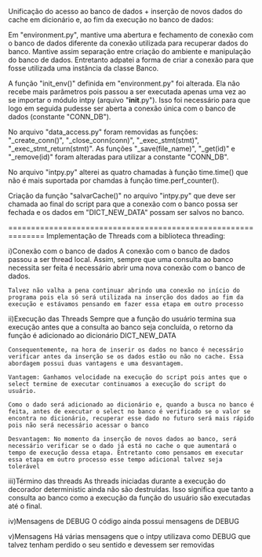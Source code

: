 Unificação do acesso ao banco de dados + inserção de novos dados do cache em dicionário e, ao fim da execução no banco de dados:

Em "environment.py", mantive uma abertura e fechamento de conexão com o banco de dados diferente da conexão utilizada para recuperar dados do banco. Mantive assim separação entre criação do ambiente e manipulação do banco de dados. Entretanto adpatei a forma de criar a conexão para que fosse utilizada uma instância da classe Banco.

A função "init_env()" definida em "environment.py" foi alterada. Ela não recebe mais parâmetros pois passou a ser executada apenas uma vez ao se importar o módulo intpy (arquivo "__init__.py"). Isso foi necessário para que logo em seguida pudesse ser aberta a conexão única com o banco de dados (constante "CONN_DB").

No arquivo "data_access.py" foram removidas as funções: "_create_conn()", "_close_conn(conn)", "_exec_stmt(stmt)", "_exec_stmt_return(stmt)". As funções "_save(file_name)", "_get(id)" e "_remove(id)" foram alteradas para utilizar a constante "CONN_DB".

No arquivo "intpy.py" alterei as quatro chamadas à função time.time() que não é mais suportada por chamdas à função time.perf_counter().

Criação da função "salvarCache()" no arquivo "intpy.py" que deve ser chamada ao final do script para que a conexão com o banco possa ser fechada e os dados em "DICT_NEW_DATA" possam ser salvos no banco.

==============================================================
Implementação de Threads com a biblioteca threading:

i)Conexão com o banco de dados
    A conexão com o banco de dados passou a ser thread local. Assim, sempre que uma consulta ao banco necessita ser feita é necessário abrir uma nova conexão com o banco de dados.

    Talvez não valha a pena continuar abrindo uma conexão no início do programa pois ela só será utilizada na inserção dos dados ao fim da execução e estávamos pensando em fazer essa etapa em outro processo

ii)Execução das Threads
    Sempre que a função do usuário termina sua execução antes que a consulta ao banco seja concluída, o retorno da função é adicionado ao dicionário DICT_NEW_DATA

    Consequentemente, na hora de inserir os dados no banco é necessário verificar antes da inserção se os dados estão ou não no cache. Essa abordagem possui duas vantagens e uma desvantagem.
    
    Vantagem: Ganhamos velocidade na execução do script pois antes que o select termine de executar continuamos a execução do script do usuário.

    Como o dado será adicionado ao dicionário e, quando a busca no banco é feita, antes de executar o select no banco é verificado se o valor se encontra no dicionário, recuperar esse dado no futuro será mais rápido pois não será necessário acessar o banco

    Desvantagem: No momento da inserção de novos dados ao banco, será necessário verificar se o dado já está no cache o que aumentará o tempo de execução dessa etapa. Entretanto como pensamos em executar essa etapa em outro processo esse tempo adicional talvez seja tolerável

iii)Término das threads
    As threads iniciadas durante a execução do decorador deterministic ainda não são destruídas. Isso significa que tanto a consulta ao banco como a execução da função do usuário são executadas até o final.

iv)Mensagens de DEBUG
    O código ainda possui mensagens de DEBUG

v)Mensagens 
    Há várias mensagens que o intpy utilizava como DEBUG que talvez tenham perdido o seu sentido e devessem ser removidas
